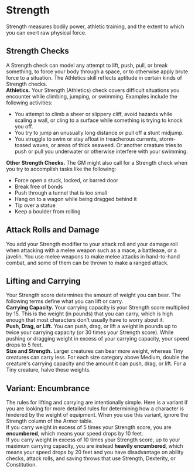 # Strength 
Strength measures bodily power, athletic training, and the extent to which you can exert raw physical force. 

## Strength Checks 
A Strength check can model any attempt to lift, push, pull, or break something, to force your body through a space, or to otherwise apply brute force to a situation. The Athletics skill reflects aptitude in certain kinds of Strength checks.    
**Athletics.** Your Strength (Athletics) check covers difficult situations you encounter while climbing, jumping, or swimming. Examples include the following activities: 

* You attempt to climb a sheer or slippery cliff, avoid hazards while scaling a wall, or cling to a surface while something is trying to knock you off. 
* You try to jump an unusually long distance or pull off a stunt midjump. 
* You struggle to swim or stay afloat in treacherous currents, storm-tossed waves, or areas of thick seaweed. Or another creature tries to push or pull you underwater or otherwise interfere with your swimming.   

**Other Strength Checks.** The GM might also call for a Strength check when you try to accomplish tasks like the following:

* Force open a stuck, locked, or barred door 
* Break free of bonds 
* Push through a tunnel that is too small 
* Hang on to a wagon while being dragged behind it 
* Tip over a statue 
* Keep a boulder from rolling
 
## Attack Rolls and Damage 
You add your Strength modifier to your attack roll and your damage roll when attacking with a melee weapon such as a mace, a battleaxe, or a javelin. You use melee weapons to make melee attacks in hand-to-hand combat, and some of them can be thrown to make a ranged attack.

## Lifting and Carrying 
Your Strength score determines the amount of weight you can bear. The following terms define what you can lift or carry.    
**Carrying Capacity.** Your carrying capacity is your Strength score multiplied by 15. This is the weight (in pounds) that you can carry, which is high enough that most characters don't usually have to worry about it.   
**Push, Drag, or Lift.** You can push, drag, or lift a weight in pounds up to twice your carrying capacity (or 30 times your Strength score). While pushing or dragging weight in excess of your carrying capacity, your speed drops to 5 feet.    
**Size and Strength.** Larger creatures can bear more weight, whereas Tiny creatures can carry less. For each size category above Medium, double the creature's carrying capacity and the amount it can push, drag, or lift. For a Tiny creature, halve these weights. 

## Variant: Encumbrance 
The rules for lifting and carrying are intentionally simple. Here is a variant if you are looking for more detailed rules for determining how a character is hindered by the weight of equipment. When you use this variant, ignore the Strength column of the Armor table.    
If you carry weight in excess of 5 times your Strength score, you are **encumbered**, which means your speed drops by 10 feet.    
If you carry weight in excess of 10 times your Strength score, up to your maximum carrying capacity, you are instead **heavily encumbered**, which means your speed drops by 20 feet and you have disadvantage on ability checks, attack rolls, and saving throws that use Strength, Dexterity, or Constitution.